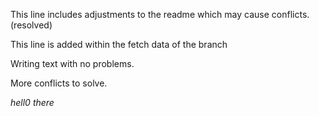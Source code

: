 This line includes adjustments to the readme which may cause conflicts. (resolved)

This line is added within the fetch data of the branch

Writing text with no problems.

More conflicts to solve.

*hell0 there*